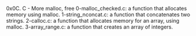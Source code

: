 0x0C. C - More malloc, free
0-malloc_checked.c:  a function that allocates memory using malloc.
1-string_nconcat.c:  a function that concatenates two strings.
2-calloc.c:  a function that allocates memory for an array, using malloc.
3-array_range.c:  a function that creates an array of integers.
